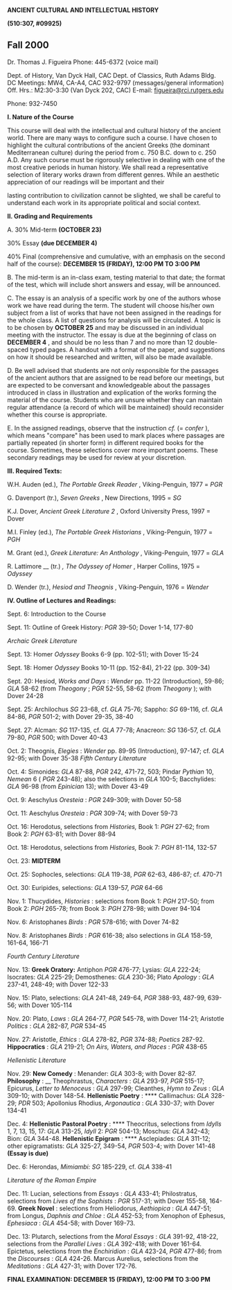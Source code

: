   **ANCIENT CULTURAL AND INTELLECTUAL HISTORY**

**(510:307, #09925)**

**Fall 2000**  
---  
  


Dr. Thomas J. Figueira Phone: 445-6372 (voice mail)

Dept. of History, Van Dyck Hall, CAC Dept. of Classics, Ruth Adams Bldg. DC
Meetings: MW4, CA-A4, CAC 932-9797 (messages/general information) Off. Hrs.:
M2:30-3:30 (Van Dyck 202, CAC) E-mail: figueira@rci.rutgers.edu

Phone: 932-7450



**I. Nature of the Course**

This course will deal with the intellectual and cultural history of the
ancient world. There are many ways to configure such a course. I have chosen
to highlight the cultural contributions of the ancient Greeks (the dominant
Mediterranean culture) during the period from c. 750 B.C. down to c. 250 A.D.
Any such course must be rigorously selective in dealing with one of the most
creative periods in human history. We shall read a representative selection of
literary works drawn from different genres. While an aesthetic appreciation of
our readings will be important and their

lasting contribution to civilization cannot be slighted, we shall be careful
to understand each work in its appropriate political and social context.

**II. Grading and Requirements**

A. 30% Mid-term **(OCTOBER 23)**

30% Essay **(due DECEMBER 4)**

40% Final (comprehensive and cumulative, with an emphasis on the second half
of the course): **DECEMBER 15 (FRIDAY), 12:00 PM TO 3:00 PM**

B. The mid-term is an in-class exam, testing material to that date; the format
of the test, which will include short answers and essay, will be announced.

C. The essay is an analysis of a specific work by one of the authors whose
work we have read during the term. The student will choose his/her own subject
from a list of works that have not been assigned in the readings for the whole
class. A list of questions for analysis will be circulated. A topic is to be
chosen by **OCTOBER 25** and may be discussed in an individual meeting with
the instructor. The essay is due at the beginning of class on **DECEMBER 4** ,
and should be no less than 7 and no more than 12 double-spaced typed pages. A
handout with a format of the paper, and suggestions on how it should be
researched and written, will also be made available.

D. Be well advised that students are not only responsible for the passages of
the ancient authors that are assigned to be read before our meetings, but are
expected to be conversant and knowledgeable about the passages introduced in
class in illustration and explication of the works forming the material of the
course. Students who are unsure whether they can maintain regular attendance
(a record of which will be maintained) should reconsider whether this course
is appropriate.

E. In the assigned readings, observe that the instruction _cf._ (= _confer_ ),
which means "compare" has been used to mark places where passages are
partially repeated (in shorter form) in different required books for the
course. Sometimes, these selections cover more important poems. These
secondary readings may be used for review at your discretion.

**III. Required Texts:**

W.H. Auden (ed.), _The Portable Greek Reader_ , Viking-Penguin, 1977 = _PGR_

G. Davenport (tr.), _Seven Greeks_ , New Directions, 1995 = _SG_

K.J. Dover, _Ancient Greek Literature 2_ , Oxford University Press, 1997 =
Dover

M.I. Finley (ed.), _The Portable Greek Historians_ , Viking-Penguin, 1977 =
_PGH_

M. Grant (ed.), _Greek Literature: An Anthology_ , Viking-Penguin, 1977 =
_GLA_

R. Lattimore __ (tr.) _, The Odyssey of Homer_ , Harper Collins, 1975 =
_Odyssey_

D. Wender (tr.), _Hesiod and Theognis_ , Viking-Penguin, 1976 = _Wender_



**IV. Outline of Lectures and Readings:**

Sept. 6: Introduction to the Course

Sept. 11: Outline of Greek History: _PGR_ 39-50; Dover 1-14, 177-80

_Archaic Greek Literature_



Sept. 13: Homer _Odyssey_ Books 6-9 (pp. 102-51); with Dover 15-24

Sept. 18: Homer _Odyssey_ Books 10-11 (pp. 152-84), 21-22 (pp. 309-34)

Sept. 20: Hesiod, _Works and Days_ : _Wender_ pp. 11-22 (Introduction), 59-86;
_GLA_ 58-62 (from _Theogony_ ; _PGR_ 52-55, 58-62 (from _Theogony_ ); with
Dover 24-28

Sept. 25: Archilochus _SG_ 23-68, cf. _GLA_ 75-76; Sappho: _SG_ 69-116, cf.
_GLA_ 84-86, _PGR_ 501-2; with Dover 29-35, 38-40

Sept. 27: Alcman: _SG_ 117-135, cf. _GLA_ 77-78; Anacreon: _SG_ 136-57, cf.
_GLA_ 79-80, _PGR_ 500; with Dover 40-43

Oct. 2: Theognis, _Elegies_ : _Wender_ pp. 89-95 (Introduction), 97-147; cf.
_GLA_ 92-95; with Dover 35-38 _Fifth Century Literature_

Oct. 4: Simonides: _GLA_ 87-88, _PGR_ 242, 471-72, 503; Pindar _Pythian_ 10,
_Nemean_ 6 ( _PGR_ 243-48); also the selections in _GLA_ 100-5; Bacchylides:
_GLA_ 96-98 (from _Epinician_ 13); with Dover 43-49

Oct. 9: Aeschylus _Oresteia_ : _PGR_ 249-309; with Dover 50-58

Oct. 11: Aeschylus _Oresteia_ : _PGR_ 309-74; with Dover 59-73

Oct. 16: Herodotus, selections from _Histories,_ Book 1: _PGH_ 27-62; from
Book 2: _PGH_ 63-81; with Dover 88-94

Oct. 18: Herodotus, selections from _Histories,_ Book 7: _PGH_ 81-114, 132-57

Oct. 23: **MIDTERM**

Oct. 25: Sophocles, selections: _GLA_ 119-38, _PGR_ 62-63, 486-87; cf. 470-71

Oct. 30: Euripides, selections: _GLA_ 139-57, _PGR_ 64-66

Nov. 1: Thucydides, _Histories_ : selections from Book 1: _PGH_ 217-50; from
Book 2: _PGH_ 265-78; from Book 3: _PGH_ 278-98; with Dover 94-104

Nov. 6: Aristophanes _Birds_ : _PGR_ 578-616; with Dover 74-82

Nov. 8: Aristophanes _Birds_ : _PGR_ 616-38; also selections in _GLA_ 158-59,
161-64, 166-71

_Fourth Century Literature_

Nov. 13: **Greek Oratory:** Antiphon _PGR_ 476-77; Lysias: _GLA_ 222-24;
Isocrates: _GLA_ 225-29; Demosthenes: _GLA_ 230-36; Plato _Apology_ : _GLA_
237-41, 248-49; with Dover 122-33

Nov. 15: Plato, selections: _GLA_ 241-48, 249-64, _PGR_ 388-93, 487-99,
639-56; with Dover 105-114

Nov. 20: Plato, _Laws_ : _GLA_ 264-77, _PGR_ 545-78, with Dover 114-21;
Aristotle _Politics_ : _GLA_ 282-87, _PGR_ 534-45

Nov. 27: Aristotle, _Ethics_ : _GLA_ 278-82, _PGR_ 374-88; _Poetics_ 287-92.
**Hippocratics** : _GLA_ 219-21; _On Airs, Waters, and Places_ : _PGR_ 438-65

_Hellenistic Literature_

Nov. 29: **New Comedy** : Menander: _GLA_ 303-8; with Dover 82-87.
**Philosophy** : __ Theophrastus, _Characters_ : _GLA_ 293-97, _PGR_ 515-17;
Epicurus, _Letter to Menoceus_ : _GLA_ 297-99; Cleanthes, _Hymn to Zeus_ :
_GLA_ 309-10; with Dover 148-54. **Hellenistic Poetry** : **** Callimachus:
_GLA_ 328-29; _PDR_ 503; Apollonius Rhodius, _Argonautica_ : _GLA_ 330-37;
with Dover 134-41

Dec. 4: **Hellenistic Pastoral Poetry** : **** Theocritus, selections from
_Idylls_ 1, 7, 13, 15, 17: _GLA_ 313-25, _Idyll_ 2: _PGR_ 504-13; Moschus:
_GLA_ 342-43; Bion: _GLA_ 344-48. **Hellenistic Epigram** : **** Asclepiades:
_GLA_ 311-12; other epigramatists: _GLA_ 325-27, 349-54, _PGR_ 503-4; with
Dover 141-48 **(Essay is due)**



Dec. 6: Herondas, _Mimiambi: SG_ 185-229, cf. _GLA_ 338-41

_Literature of the Roman Empire_

Dec. 11: Lucian, selections from _Essays_ : _GLA_ 433-41; Philostratus,
selections from _Lives of the Sophists_ : _PGR_ 517-31; with Dover 155-58,
164-69. **Greek Novel** : selections from Heliodorus, _Aethiopica_ : _GLA_
447-51; from Longus, _Daphnis and Chloe_ : _GLA_ 452-53; from Xenophon of
Ephesus, _Ephesiaca_ : _GLA_ 454-58; with Dover 169-73.

Dec. 13: Plutarch, selections from the _Moral Essays_ : _GLA_ 391-92, 418-22,
selections from the _Parallel Lives_ : _GLA_ 392-418; with Dover 161-64.
Epictetus, selections from the _Enchiridion_ : _GLA_ 423-24, _PGR_ 477-86;
from the _Discourses_ : _GLA_ 424-26. Marcus Aurelius, selections from the
_Meditations_ : _GLA_ 427-31; with Dover 172-76.

**FINAL EXAMINATION: DECEMBER 15 (FRIDAY), 12:00 PM TO 3:00 PM**

